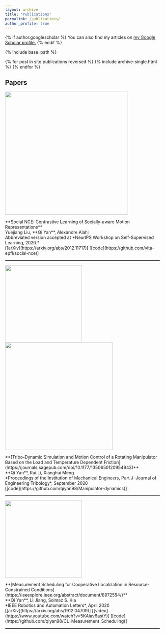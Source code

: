 ```yaml
---
layout: archive
title: "Publications"
permalink: /publications/
author_profile: true
---
```


{% if author.googlescholar %}
  You can also find my articles on <u><a href="{{author.googlescholar}}">my Google Scholar profile</a>.</u>
{% endif %}

{% include base_path %}

{% for post in site.publications reversed %}
  {% include archive-single.html %}
{% endfor %}

## Papers
<p float='left'>
	<img src="https://qiyan98.github.io/images/social-nce.png" width="400"/> 
</p>
**Social NCE: Contrastive Learning of Socially-aware Motion Representations**
<br/>
Yuejiang Liu, **Qi Yan**, Alexandre Alahi
<br/>
Abbreviated version accepted at *NeurIPS Workshop on Self-Supervised Learning, 2020.*
<br/>
[[arXiv](https://arxiv.org/abs/2012.11717)] [[code](https://github.com/vita-epfl/social-nce)]

<hr style="border:1px solid gray"/> 

<p float='left'>
	<img src="https://qiyan98.github.io/images/JET2020_0.png" width="250"/> 
	<img src="https://qiyan98.github.io/images/JET2020_1.png" width="350"/>
</p>
**[Tribo-Dynamic Simulation and Motion Control of a Rotating Manipulator Based on the Load and Temperature Dependent Friction](https://journals.sagepub.com/doi/10.1177/1350650120954943)**
<br/>
**Qi Yan**, Rui Li, Xianghui Meng
<br/>
*Proceedings of the Institution of Mechanical Engineers, Part J: Journal of Engineering Tribology*, September 2020
<br/>
[[code](https://github.com/qiyan98/Manipulator-dynamics)]

<hr style="border:1px solid gray"/> 

<p float='left'>
	<img src="https://qiyan98.github.io/images/RAL2020.png" width="250"/>
</p>
**[Measurement Scheduling for Cooperative Localization in Resource-Constrained Conditions](https://ieeexplore.ieee.org/abstract/document/8972554/)**
<br/>
**Qi Yan**, Li Jiang, Solmaz S. Kia
<br/>
*IEEE Robotics and Automation Letters*, April 2020 
<br/>
[[arXiv](https://arxiv.org/abs/1912.04709)] [[video](https://www.youtube.com/watch?v=5KAiav6astY)] [[code](https://github.com/qiyan98/CL_Measurement_Scheduling)]
<br/>

<hr style="border:1px solid gray"/> 